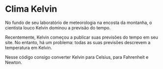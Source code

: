 <!DOCTYPE html>
<html lang="pt-br">
<head>
<h1>Clima Kelvin</h1>

<p>No fundo de seu laboratório de meteorologia na encosta da montanha, o cientista louco Kelvin dominou a previsão do tempo.</p>

<p>Recentemente, Kelvin começou a publicar suas previsões do tempo em seu site. No entanto, há um problema: todas as suas previsões descrevem a temperatura em Kelvin.</p>

<p>Nesse código consigo converter Kelvin para Celsius, para Fahrenheit e Newton.</p>
</head>
<body>
